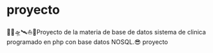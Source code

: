 # proyecto
🚀🚁🛸🛰️⛵🚤Proyecto de la materia de base de datos sistema de clinica programado en php con base datos NOSQL.😎 
proyecto
